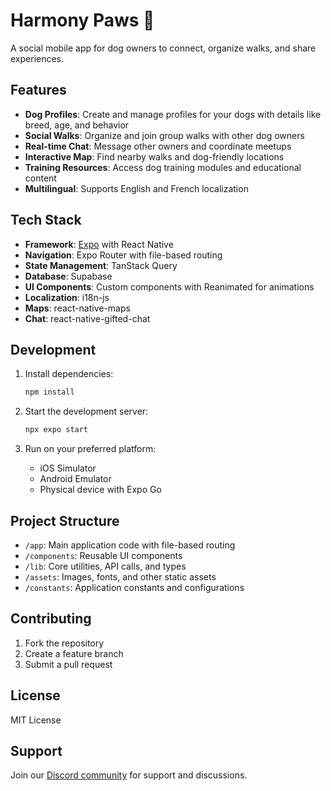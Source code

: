 # Harmony Paws 🐾

A social mobile app for dog owners to connect, organize walks, and share
experiences.

## Features

- **Dog Profiles**: Create and manage profiles for your dogs with details like
  breed, age, and behavior
- **Social Walks**: Organize and join group walks with other dog owners
- **Real-time Chat**: Message other owners and coordinate meetups
- **Interactive Map**: Find nearby walks and dog-friendly locations
- **Training Resources**: Access dog training modules and educational content
- **Multilingual**: Supports English and French localization

## Tech Stack

- **Framework**: [Expo](https://expo.dev) with React Native
- **Navigation**: Expo Router with file-based routing
- **State Management**: TanStack Query
- **Database**: Supabase
- **UI Components**: Custom components with Reanimated for animations
- **Localization**: i18n-js
- **Maps**: react-native-maps
- **Chat**: react-native-gifted-chat

## Development

1. Install dependencies:

   ```bash
   npm install
   ```

2. Start the development server:

   ```bash
   npx expo start
   ```

3. Run on your preferred platform:
   - iOS Simulator
   - Android Emulator
   - Physical device with Expo Go

## Project Structure

- `/app`: Main application code with file-based routing
- `/components`: Reusable UI components
- `/lib`: Core utilities, API calls, and types
- `/assets`: Images, fonts, and other static assets
- `/constants`: Application constants and configurations

## Contributing

1. Fork the repository
2. Create a feature branch
3. Submit a pull request

## License

MIT License

## Support

Join our [Discord community](https://chat.expo.dev) for support and discussions.
